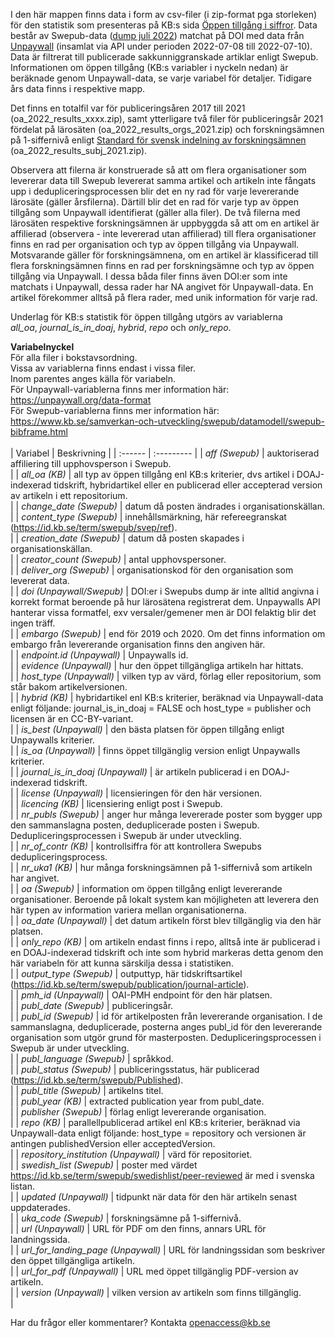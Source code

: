 I den här mappen finns data i form av csv-filer (i zip-format pga storleken) för den statistik som presenteras på KB:s sida [Öppen tillgång i siffror](https://www.kb.se/samverkan-och-utveckling/oppen-tillgang-och-bibsamkonsortiet/oppen-tillgang/oppen-tillgang-i-siffror.html). Data består av Swepub-data ([dump juli 2022](https://bibliometri.swepub.kb.se/bibliometrics/datadump)) matchat på DOI med data från [Unpaywall](https://unpaywall.org/) (insamlat via API under perioden 2022-07-08 till 2022-07-10). Data är filtrerat till publicerade sakkunniggranskade artiklar enligt Swepub. Informationen om öppen tillgång (KB:s variabler i nyckeln nedan) är beräknade genom Unpaywall-data, se varje variabel för detaljer. Tidigare års data finns i respektive mapp.

Det finns en totalfil var för publiceringsåren 2017 till 2021 (oa_2022_results_xxxx.zip), samt ytterligare två filer för publiceringsår 2021 fördelat på lärosäten (oa_2022_results_orgs_2021.zip) och forskningsämnen på 1-siffernivå enligt [Standard för svensk indelning av forskningsämnen](https://www.scb.se/dokumentation/klassifikationer-och-standarder/standard-for-svensk-indelning-av-forskningsamnen/) (oa_2022_results_subj_2021.zip).

Observera att filerna är konstruerade så att om flera organisationer som levererar data till Swepub levererat samma artikel och artikeln inte fångats upp i dedupliceringsprocessen blir det en ny rad för varje levererande lärosäte (gäller årsfilerna). Därtill blir det en rad för varje typ av öppen tillgång som Unpaywall identifierat (gäller alla filer). De två filerna med lärosäten respektive forskningsämnen är uppbyggda så att om en artikel är affilierad (observera - inte levererad utan affilierad) till flera organisationer finns en rad per organisation och typ av öppen tillgång via Unpaywall. Motsvarande gäller för forskningsämnena, om en artikel är klassificerad till flera forskningsämnen finns en rad per forskningsämne och typ av öppen tillgång via Unpaywall. I dessa båda filer finns även DOI:er som inte matchats i Unpaywall, dessa rader har NA angivet för Unpaywall-data. En artikel förekommer alltså på flera rader, med unik information för varje rad.

Underlag för KB:s statistik för öppen tillgång utgörs av variablerna <br>
*all_oa*, *journal_is_in_doaj*, *hybrid*, *repo* och *only_repo*.

**Variabelnyckel**<br>
För alla filer i bokstavsordning.<br>
Vissa av variablerna finns endast i vissa filer.<br>
Inom parentes anges källa för variabeln.<br>
För Unpaywall-variablerna finns mer information här: https://unpaywall.org/data-format<br>
För Swepub-variablerna finns mer information här: https://www.kb.se/samverkan-och-utveckling/swepub/datamodell/swepub-bibframe.html<br>
<br>
| Variabel | Beskrivning |
| :------ | :--------- |
| *aff (Swepub)* | auktoriserad affiliering till upphovsperson i Swepub.<br> |
| *all_oa (KB)* | all typ av öppen tillgång enl KB:s kriterier, dvs artikel i DOAJ-indexerad tidskrift, hybridartikel eller en publicerad eller accepterad version av artikeln i ett repositorium.<br> |
| *change_date (Swepub)* | datum då posten ändrades i organisationskällan.<br> |
| *content_type (Swepub)* | innehållsmärkning, här refereegranskat (https://id.kb.se/term/swepub/svep/ref).<br> |
| *creation_date (Swepub)* | datum då posten skapades i organisationskällan.<br> |
| *creator_count (Swepub)* | antal upphovspersoner.<br> |
| *deliver_org (Swepub)* | organisationskod för den organisation som levererat data.<br> |
| *doi (Unpaywall/Swepub)* | DOI:er i Swepubs dump är inte alltid angivna i korrekt format beroende på hur lärosätena registrerat dem. Unpaywalls API hanterar vissa formatfel, exv versaler/gemener men är DOI felaktig blir det ingen träff.<br> |
| *embargo (Swepub)* |  end för 2019 och 2020. Om det finns information om embargo från levererande organisation finns den angiven här.<br> |
| *endpoint.id (Unpaywall)* | Unpaywalls id.<br> |
| *evidence (Unpaywall)* | hur den öppet tillgängliga artikeln har hittats.<br> |
| *host_type (Unpaywall)* | vilken typ av värd, förlag eller repositorium, som står bakom artikelversionen.<br> |
| *hybrid (KB)* | hybridartikel enl KB:s kriterier, beräknad via Unpaywall-data enligt följande: journal_is_in_doaj = FALSE och host_type = publisher och licensen är en CC-BY-variant.<br> |
| *is_best (Unpaywall)* | den bästa platsen för öppen tillgång enligt Unpaywalls kriterier.<br> |
| *is_oa (Unpaywall)* | finns öppet tillgänglig version enligt Unpaywalls kriterier.<br> |
| *journal_is_in_doaj (Unpaywall)* | är artikeln publicerad i en DOAJ-indexerad tidskrift.<br> |
| *license (Unpaywall)* | licensieringen för den här versionen.<br> |
| *licencing (KB)* | licensiering enligt post i Swepub.<br> |
| *nr_publs (Swepub)* | anger hur många levererade poster som bygger upp den sammanslagna posten, deduplicerade posten i Swepub. Dedupliceringsprocessen i Swepub är under utveckling.<br> |
| *nr_of_contr (KB)* | kontrollsiffra för att kontrollera Swepubs dedupliceringsprocess.<br> |
| *nr_uka1 (KB)* | hur många forskningsämnen på 1-siffernivå som artikeln har angivet.<br> |
| *oa (Swepub)* | information om öppen tillgång enligt levererande organisationer. Beroende på lokalt system kan möjligheten att leverera den här typen av information variera mellan organisationerna.<br> |
| *oa_date (Unpaywall)* | det datum artikeln först blev tillgänglig via den här platsen.<br> |
| *only_repo (KB)* | om artikeln endast finns i repo, alltså inte är publicerad i en DOAJ-indexerad tidskrift och inte som hybrid markeras detta genom den här variabeln för att kunna särskilja dessa i statistiken.<br> |
| *output_type (Swepub)* | outputtyp, här tidskriftsartikel (https://id.kb.se/term/swepub/publication/journal-article).<br> |
| *pmh_id (Unpaywall)* | OAI-PMH endpoint för den här platsen.<br> |
| *publ_date (Swepub)* | publiceringsår.<br> |
| *publ_id (Swepub)* | id för artikelposten från levererande organisation. I de sammanslagna, deduplicerade, posterna anges publ_id för den levererande organisation som utgör grund för masterposten. Dedupliceringsprocessen i Swepub är under utveckling.<br> |
| *publ_language (Swepub)* | språkkod.<br> |
| *publ_status (Swepub)* | publiceringsstatus, här publicerad (https://id.kb.se/term/swepub/Published).<br> |
| *publ_title (Swepub)* | artikelns titel.<br> |
| *publ_year (KB)* | extracted publication year from publ_date.<br> |
| *publisher (Swepub)* | förlag enligt levererande organisation.<br> |
| *repo (KB)* | parallellpublicerad artikel enl KB:s kriterier, beräknad via Unpaywall-data enligt följande: host_type = repository och versionen är antingen publishedVersion eller acceptedVersion.<br> |
| *repository_institution (Unpaywall)* | värd för repositoriet.<br> |
| *swedish_list (Swepub)* | poster med värdet https://id.kb.se/term/swepub/swedishlist/peer-reviewed är med i svenska listan.<br> |
| *updated  (Unpaywall)* | tidpunkt när data för den här artikeln senast uppdaterades.<br> |
| *uka_code (Swepub)* | forskningsämne på 1-siffernivå.<br> |
| *url (Unpaywall)* | URL för PDF om den finns, annars URL för landningssida.<br> |
| *url_for_landing_page (Unpaywall)* | URL för landningssidan som beskriver den öppet tillgängliga artikeln.<br> |
| *url_for_pdf (Unpaywall)* | URL med öppet tillgänglig PDF-version av artikeln.<br> |
| *version (Unpaywall)* | vilken version av artikeln som finns tillgänglig.<br> |

Har du frågor eller kommentarer? Kontakta <openaccess@kb.se>
